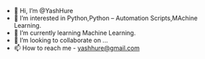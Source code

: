 - 👋 Hi, I’m @YashHure
- 👀 I’m interested in Python,Python – Automation Scripts,MAchine Learning. 
- 🌱 I’m currently learning Machine Learning.
- 💞️ I’m looking to collaborate on ...
- 📫 How to reach me - yashhure@gmail.com


